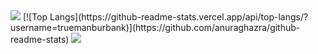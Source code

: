 <img src="https://capsule-render.vercel.app/api?type=waving&color=1b1b27&height=150&section=header&text=An%20aspiring%20game%20developer&fontSize=50&fontColor=ffffff" />
[![Top Langs](https://github-readme-stats.vercel.app/api/top-langs/?username=truemanburbank)](https://github.com/anuraghazra/github-readme-stats)
<img src="https://capsule-render.vercel.app/api?type=waving&color=1b1b27&height=150&section=footer&" />
